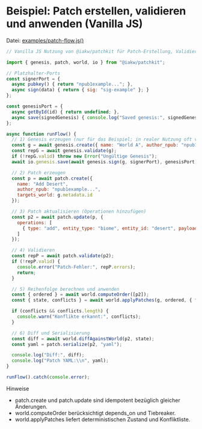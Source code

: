 # Beispiel: Patch erstellen, validieren und anwenden (Vanilla JS)

Datei: [examples/patch-flow.js()](examples/patch-flow.js:1)

```js
// Vanilla JS Nutzung von @iakw/patchkit für Patch-Erstellung, Validierung und Anwendung

import { genesis, patch, world, io } from "@iakw/patchkit";

// Platzhalter-Ports
const signerPort = {
  async pubkey() { return "npub1example..."; },
  async sign(data) { return { sig: "sig-example" }; }
};

const genesisPort = {
  async getById(id) { return undefined; },
  async save(signedGenesis) { console.log("Saved genesis:", signedGenesis.metadata.id); }
};

async function runFlow() {
  // 1) Genesis erzeugen (nur für das Beispiel; in realer Nutzung oft vorhanden)
  const g = await genesis.create({ name: "World A", author_npub: "npub1example..." });
  const repG = await genesis.validate(g);
  if (!repG.valid) throw new Error("Ungültige Genesis");
  await io.genesis.save(await genesis.sign(g, signerPort), genesisPort);

  // 2) Patch erzeugen
  const p = await patch.create({
    name: "Add Desert",
    author_npub: "npub1example...",
    targets_world: g.metadata.id
  });

  // 3) Patch aktualisieren (Operationen hinzufügen)
  const p2 = await patch.update(p, {
    operations: [
      { type: "add", entity_type: "biome", entity_id: "desert", payload: { temp: 40, humidity: 0.1 } }
    ]
  });

  // 4) Validieren
  const repP = await patch.validate(p2);
  if (!repP.valid) {
    console.error("Patch-Fehler:", repP.errors);
    return;
  }

  // 5) Reihenfolge berechnen und anwenden
  const { ordered } = await world.computeOrder([p2]);
  const { state, conflicts } = await world.applyPatches(g, ordered, { flags: { strictRefIntegrity: true } });

  if (conflicts && conflicts.length) {
    console.warn("Konflikte erkannt:", conflicts);
  }

  // 6) Diff und Serialisierung
  const diff = await world.diffAgainstWorld(p2, state);
  const yaml = patch.serialize(p2, "yaml");

  console.log("Diff:", diff);
  console.log("Patch YAML:\\n", yaml);
}

runFlow().catch(console.error);
```

Hinweise
- patch.create und patch.update sind idempotent bezüglich gleicher Änderungen.
- world.computeOrder berücksichtigt depends_on und Tiebreaker.
- world.applyPatches liefert deterministischen Zustand und Konfliktliste.